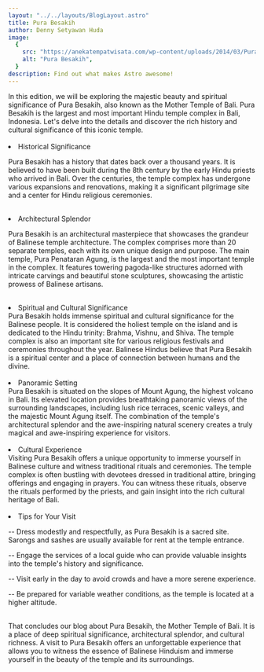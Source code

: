 ```yaml
---
layout: "../../layouts/BlogLayout.astro"
title: Pura Besakih
author: Denny Setyawan Huda
image:
  {
    src: "https://anekatempatwisata.com/wp-content/uploads/2014/03/Pura-Besakih.jpg",
    alt: "Pura Besakih",
  }
description: Find out what makes Astro awesome!
---
```


<div class="text-justify">
In this edition, we will be exploring the majestic beauty and spiritual significance of Pura Besakih, also known as the Mother Temple of Bali. Pura Besakih is the largest and most important Hindu temple complex in Bali, Indonesia. Let's delve into the details and discover the rich history and cultural significance of this iconic temple.
<br/>
<br/>

<li class="text-xl font-bold">Historical Significance </li>

Pura Besakih has a history that dates back over a thousand years. It is believed to have been built during the 8th century by the early Hindu priests who arrived in Bali. Over the centuries, the temple complex has undergone various expansions and renovations, making it a significant pilgrimage site and a center for Hindu religious ceremonies.

<br/>
<li class="text-xl font-bold">Architectural Splendor
</li>

Pura Besakih is an architectural masterpiece that showcases the grandeur of Balinese temple architecture. The complex comprises more than 20 separate temples, each with its own unique design and purpose. The main temple, Pura Penataran Agung, is the largest and the most important temple in the complex. It features towering pagoda-like structures adorned with intricate carvings and beautiful stone sculptures, showcasing the artistic prowess of Balinese artisans.

<br />

<li class="text-xl font-bold">
Spiritual and Cultural Significance
</li>
Pura Besakih holds immense spiritual and cultural significance for the Balinese people. It is considered the holiest temple on the island and is dedicated to the Hindu trinity: Brahma, Vishnu, and Shiva. The temple complex is also an important site for various religious festivals and ceremonies throughout the year. Balinese Hindus believe that Pura Besakih is a spiritual center and a place of connection between humans and the divine.
<br />
<br />

<li class="text-xl font-bold">
Panoramic Setting
</li>
Pura Besakih is situated on the slopes of Mount Agung, the highest volcano in Bali. Its elevated location provides breathtaking panoramic views of the surrounding landscapes, including lush rice terraces, scenic valleys, and the majestic Mount Agung itself. The combination of the temple's architectural splendor and the awe-inspiring natural scenery creates a truly magical and awe-inspiring experience for visitors.

<br/>
<br/>
<li class="text-xl font-bold">
Cultural Experience
</li>
Visiting Pura Besakih offers a unique opportunity to immerse yourself in Balinese culture and witness traditional rituals and ceremonies. The temple complex is often bustling with devotees dressed in traditional attire, bringing offerings and engaging in prayers. You can witness these rituals, observe the rituals performed by the priests, and gain insight into the rich cultural heritage of Bali.

<br/>
<br/>
<li class="text-xl font-bold">
Tips for Your Visit
</li>

-- Dress modestly and respectfully, as Pura Besakih is a sacred site. Sarongs and sashes are usually available for rent at the temple entrance.

-- Engage the services of a local guide who can provide valuable insights into the temple's history and significance.

-- Visit early in the day to avoid crowds and have a more serene experience.

-- Be prepared for variable weather conditions, as the temple is located at a higher altitude.

<br/>
That concludes our blog about Pura Besakih, the Mother Temple of Bali. It is a place of deep spiritual significance, architectural splendor, and cultural richness. A visit to Pura Besakih offers an unforgettable experience that allows you to witness the essence of Balinese Hinduism and immerse yourself in the beauty of the temple and its surroundings.

</div>
